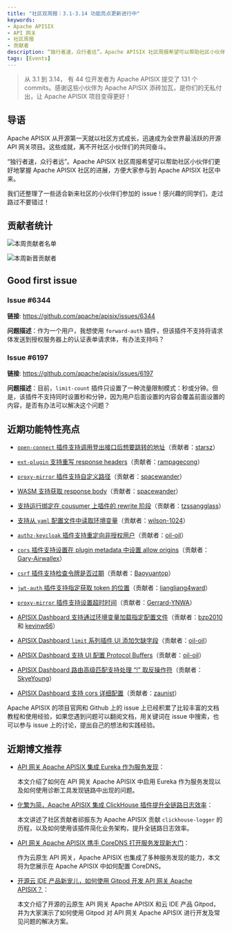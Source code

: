```yaml
---
title: "社区双周报｜3.1-3.14 功能亮点更新进行中"
keywords: 
- Apache APISIX
- API 网关
- 社区周报
- 贡献者
description: “独行者速，众行者远”。Apache APISIX 社区周报希望可以帮助社区小伙伴们更好地掌握 Apache APISIX 社区的每周进展，方便大家参与到 Apache APISIX 社区中来。
tags: [Events]
---
```


> 从 3.1 到 3.14， 有 44 位开发者为 Apache APISIX 提交了 131 个 commits。感谢这些小伙伴为 Apache APISIX 添砖加瓦，是你们的无私付出，让 Apache APISIX 项目变得更好！

<!--truncate-->

## 导语

Apache APISIX 从开源第一天就以社区方式成长，迅速成为全世界最活跃的开源 API 网关项目。这些成就，离不开社区小伙伴们的共同奋斗。

“独行者速，众行者远”。Apache APISIX 社区周报希望可以帮助社区小伙伴们更好地掌握 Apache APISIX 社区的进展，方便大家参与到 Apache APISIX 社区中来。

我们还整理了一些适合新来社区的小伙伴们参加的 issue！感兴趣的同学们，走过路过不要错过！

## 贡献者统计

![本周贡献者名单](https://static.apiseven.com/202108/1647397912423-73900fe5-8155-4a3f-b609-79bf224ad7e1.jpg)

![本周新晋贡献者](https://static.apiseven.com/202108/1647397912442-b726a867-fc81-45a6-bea1-c45beb71068f.png)

## Good first issue

### Issue #6344

**链接**: https://github.com/apache/apisix/issues/6344

**问题描述**：作为一个用户，我想使用 `forward-auth` 插件，但该插件不支持将请求体发送到授权服务器上的认证表单请求体，有办法支持吗？

### Issue #6197

**链接**: https://github.com/apache/apisix/issues/6197

**问题描述**：目前，`limit-count` 插件只设置了一种流量限制模式：秒或分钟。但是，该插件不支持同时设置秒和分钟，因为用户后面设置的内容会覆盖前面设置的内容，是否有办法可以解决这个问题？

## 近期功能特性亮点

- [`open-connect` 插件支持调用登出接口后想要跳转的地址](https://github.com/apache/apisix/pull/6455)（贡献者：[starsz](https://github.com/starsz)）

- [`ext-plugin` 支持重写 response headers](https://github.com/apache/apisix/pull/6426)（贡献者：[rampagecong](https://github.com/rampagecong)）

- [`proxy-mirror` 插件支持自定义路径](https://github.com/apache/apisix/pull/6506)（贡献者：[spacewander](https://github.com/spacewander)）

- [WASM 支持获取 response body](https://github.com/apache/apisix/pull/6514)（贡献者：[spacewander](https://github.com/spacewander)）

- [支持运行绑定在 cousumer 上插件的 rewrite 阶段](https://github.com/apache/apisix/pull/6502)（贡献者：[tzssangglass](https://github.com/tzssangglass)）

- [支持从 `yaml` 配置文件中读取环境变量](https://github.com/apache/apisix/pull/6505)（贡献者：[wilson-1024](https://github.com/wilson-1024)）

- [`authz-keycloak` 插件支持重定向非授权用户](https://github.com/apache/apisix/pull/6485)（贡献者：[oil-oil](https://github.com/oil-oil)）

- [`cors` 插件支持设置在 plugin metadata 中设置 allow origins](https://github.com/apache/apisix/pull/6546)（贡献者：[Gary-Airwallex](https://github.com/Gary-Airwallex)）

- [`csrf` 插件支持检查令牌是否过期](https://github.com/apache/apisix/pull/6201)（贡献者：[Baoyuantop](https://github.com/Baoyuantop)）

- [`jwt-auth` 插件支持指定获取 token 的位置](https://github.com/apache/apisix/pull/6561)（贡献者：[liangliang4ward](https://github.com/liangliang4ward)）

- [`proxy-mirror` 插件支持设置超时时间](https://github.com/apache/apisix/pull/6562)（贡献者：[Gerrard-YNWA](https://github.com/Gerrard-YNWA)）

- [APISIX Dashboard 支持通过环境变量加载指定配置文件](https://github.com/apache/apisix-dashboard/pull/2293)（贡献者：[bzp2010](https://github.com/bzp2010) 和 [kevinw66](https://github.com/kevinw66)）

- [APISIX Dashboard `limit` 系列插件 UI 添加欠缺字段](https://github.com/apache/apisix-dashboard/pull/2312)（贡献者：[oil-oil](https://github.com/oil-oil)）

- [APISIX Dashboard 支持 UI 配置 Protocol Buffers](https://github.com/apache/apisix-dashboard/pull/2320)（贡献者：[oil-oil](https://github.com/oil-oil)）

- [APISIX Dashboard 路由高级匹配支持处理 “!” 取反操作符](https://github.com/apache/apisix-dashboard/pull/2364)（贡献者：[SkyeYoung](https://github.com/SkyeYoung)）

- [APISIX Dashboard 支持 cors 详细配置](https://github.com/apache/apisix-dashboard/pull/2341)（贡献者：[zaunist](https://github.com/zaunist)）

Apache APISIX 的项目官网和 Github 上的 issue 上已经积累了比较丰富的文档教程和使用经验，如果您遇到问题可以翻阅文档，用关键词在 issue 中搜索，也可以参与 issue 上的讨论，提出自己的想法和实践经验。

## 近期博文推荐

- [API 网关 Apache APISIX 集成 Eureka 作为服务发现](https://apisix.apache.org/zh/blog/2022/03/05/apisix-integration-eureka-service-discovery/)：

  本文介绍了如何在 API 网关 Apache APISIX 中启用 Eureka 作为服务发现以及如何使用诊断工具发现链路中出现的问题。

- [化繁为简，Apache APISIX 集成 ClickHouse 插件提升全链路日志效率](https://apisix.apache.org/zh/blog/2022/03/04/apigateway-clickhouse-makes-logging-easier)：

  本文讲述了社区贡献者祁振东为 Apache APISIX 贡献 `clickhouse-logger` 的历程，以及如何使用该插件简化业务架构，提升全链路日志效率。

- [API 网关 Apache APISIX 携手 CoreDNS 打开服务发现新大门](https://apisix.apache.org/zh/blog/2022/03/04/apisix-uses-coredns-enable-service-discovery)：

  作为云原生 API 网关，Apache APISIX 也集成了多种服务发现的能力，本文将为您展示在 Apache APISIX 中如何配置 CoreDNS。

- [开源云 IDE 产品新宠儿，如何使用 Gitpod 开发 API 网关 Apache APISIX？](https://apisix.apache.org/zh/blog/2022/03/03/develop-apisix-with-gitpod)：

  本文介绍了开源的云原生 API 网关 Apache APISIX 和云 IDE 产品 Gitpod，并为大家演示了如何使用 Gitpod 对 API 网关 Apache APISIX 进行开发及常见问题的解决方案。
